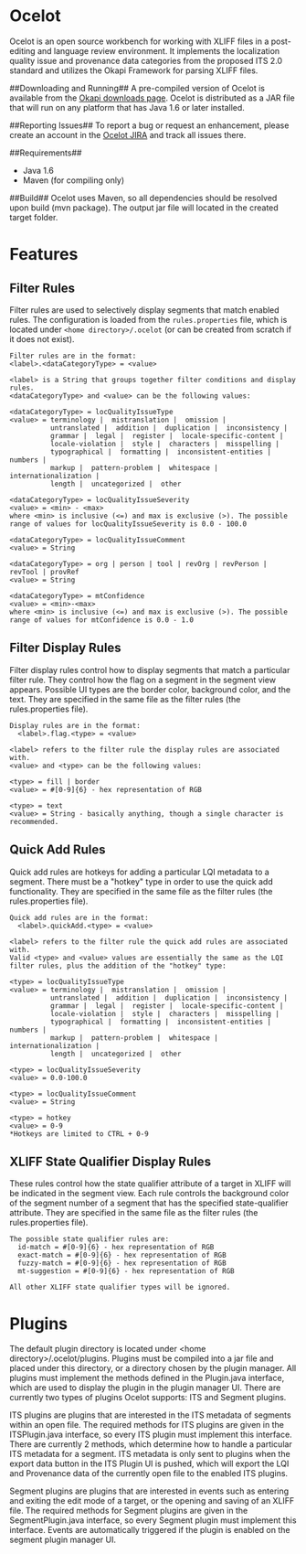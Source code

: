 Ocelot
======
Ocelot is an open source workbench for working with XLIFF files in a post-editing and language review environment. It implements the localization quality issue and provenance data categories from the proposed ITS 2.0 standard and utilizes the Okapi Framework for parsing XLIFF files.

##Downloading and Running##
A pre-compiled version of Ocelot is available from the [Okapi downloads
page](https://bintray.com/okapi/Distribution/Ocelot).  Ocelot is distributed
as a JAR file that will run on any platform that has Java 1.6 or later
installed.

##Reporting Issues##
To report a bug or request an enhancement, please create an account 
in the [Ocelot JIRA](https://ocelot.atlassian.net/browse/OC) and track all issues there.

##Requirements##
* Java 1.6
* Maven (for compiling only)

##Build##
Ocelot uses Maven, so all dependencies should be resolved upon build (mvn package). The output jar file will located in the created target folder.

Features
========
## Filter Rules ##
Filter rules are used to selectively display segments that match enabled rules. The configuration is loaded from the <code>rules.properties</code> file, which is located under <code>&lt;home directory&gt;/.ocelot</code> (or can be created from scratch if it does not exist).

    Filter rules are in the format:
    <label>.<dataCategoryType> = <value>
    
    <label> is a String that groups together filter conditions and display rules.
    <dataCategoryType> and <value> can be the following values:
    
    <dataCategoryType> = locQualityIssueType
    <value> = terminology |  mistranslation |  omission | 
              untranslated |  addition |  duplication |  inconsistency | 
              grammar |  legal |  register |  locale-specific-content | 
              locale-violation |  style |  characters |  misspelling | 
              typographical |  formatting |  inconsistent-entities |  numbers | 
              markup |  pattern-problem |  whitespace |  internationalization | 
              length |  uncategorized |  other
    
    <dataCategoryType> = locQualityIssueSeverity
    <value> = <min> - <max>
    where <min> is inclusive (<=) and max is exclusive (>). The possible range of values for locQualityIssueSeverity is 0.0 - 100.0
    
    <dataCategoryType> = locQualityIssueComment
    <value> = String
    
    <dataCategoryType> = org | person | tool | revOrg | revPerson | revTool | provRef
    <value> = String

    <dataCategoryType> = mtConfidence
    <value> = <min>-<max>
    where <min> is inclusive (<=) and max is exclusive (>). The possible range of values for mtConfidence is 0.0 - 1.0
    
## Filter Display Rules ##
Filter display rules control how to display segments that match a particular filter rule. They control how the flag on a segment in the segment view appears. Possible UI types are the border color, background color, and the text. They are specified in the same file as the filter rules (the rules.properties file).

    Display rules are in the format:
      <label>.flag.<type> = <value>
    
    <label> refers to the filter rule the display rules are associated with.
    <value> and <type> can be the following values:
    
    <type> = fill | border
    <value> = #[0-9]{6} - hex representation of RGB
    
    <type> = text
    <value> = String - basically anything, though a single character is recommended.
    
## Quick Add Rules ##
Quick add rules are hotkeys for adding a particular LQI metadata to a segment. There must be a "hotkey" type in order to use the quick add functionality. They are specified in the same file as the filter rules (the rules.properties file).

    Quick add rules are in the format:
      <label>.quickAdd.<type> = <value>
    
    <label> refers to the filter rule the quick add rules are associated with.
    Valid <type> and <value> values are essentially the same as the LQI filter rules, plus the addition of the "hotkey" type:
    
    <type> = locQualityIssueType
    <value> = terminology |  mistranslation |  omission |
              untranslated |  addition |  duplication |  inconsistency |
              grammar |  legal |  register |  locale-specific-content |
              locale-violation |  style |  characters |  misspelling |
              typographical |  formatting |  inconsistent-entities |  numbers |
              markup |  pattern-problem |  whitespace |  internationalization |
              length |  uncategorized |  other
    
    <type> = locQualityIssueSeverity
    <value> = 0.0-100.0
    
    <type> = locQualityIssueComment
    <value> = String
    
    <type> = hotkey
    <value> = 0-9
    *Hotkeys are limited to CTRL + 0-9

## XLIFF State Qualifier Display Rules ##
These rules control how the state qualifier attribute of a target in XLIFF will be indicated in the segment view. Each rule controls the background color of the segment number of a segment that has the specified state-qualifier attribute. They are specified in the same file as the filter rules (the rules.properties file).

    The possible state qualifier rules are:
      id-match = #[0-9]{6} - hex representation of RGB
      exact-match = #[0-9]{6} - hex representation of RGB
      fuzzy-match = #[0-9]{6} - hex representation of RGB
      mt-suggestion = #[0-9]{6} - hex representation of RGB

    All other XLIFF state qualifier types will be ignored.

Plugins
=======
The default plugin directory is located under &lt;home directory&gt;/.ocelot/plugins. Plugins must be compiled into a jar file and placed under this directory, or a directory chosen by the plugin manager. All plugins must implement the methods defined in the Plugin.java interface, which are used to display the plugin in the plugin manager UI. There are currently two types of plugins Ocelot supports: ITS and Segment plugins.

ITS plugins are plugins that are interested in the ITS metadata of segments within an open file. The required methods for ITS plugins are given in the ITSPlugin.java interface, so every ITS plugin must implement this interface. There are currently 2 methods, which determine how to handle a particular ITS metadata for a segment. ITS metadata is only sent to plugins when the export data button in the ITS Plugin UI is pushed, which will export the LQI and Provenance data of the currently open file to the enabled ITS plugins.

Segment plugins are plugins that are interested in events such as entering and exiting the edit mode of a target, or the opening and saving of an XLIFF file. The required methods for Segment plugins are given in the SegmentPlugin.java interface, so every Segment plugin must implement this interface. Events are automatically triggered if the plugin is enabled on the segment plugin manager UI.
